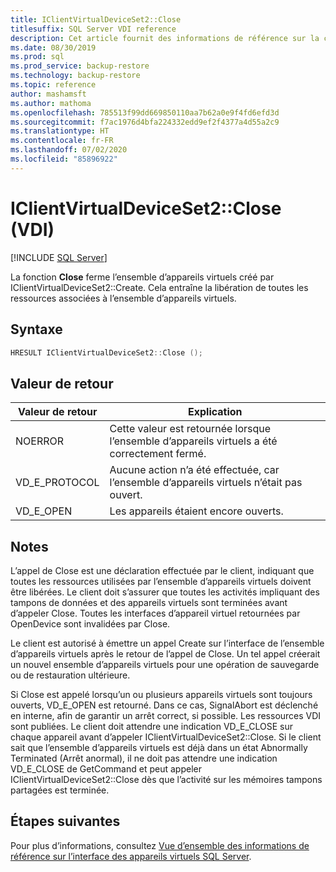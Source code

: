 ```yaml
---
title: IClientVirtualDeviceSet2::Close
titlesuffix: SQL Server VDI reference
description: Cet article fournit des informations de référence sur la commande IClientVirtualDeviceSet2::Close.
ms.date: 08/30/2019
ms.prod: sql
ms.prod_service: backup-restore
ms.technology: backup-restore
ms.topic: reference
author: mashamsft
ms.author: mathoma
ms.openlocfilehash: 785513f99dd669850110aa7b62a0e9f4fd6efd3d
ms.sourcegitcommit: f7ac1976d4bfa224332edd9ef2f4377a4d55a2c9
ms.translationtype: HT
ms.contentlocale: fr-FR
ms.lasthandoff: 07/02/2020
ms.locfileid: "85896922"
---
```

# <a name="iclientvirtualdeviceset2close-vdi"></a>IClientVirtualDeviceSet2::Close (VDI)

[!INCLUDE [SQL Server](../../../includes/applies-to-version/sqlserver.md)]

La fonction **Close** ferme l’ensemble d’appareils virtuels créé par IClientVirtualDeviceSet2::Create. Cela entraîne la libération de toutes les ressources associées à l’ensemble d’appareils virtuels.

## <a name="syntax"></a>Syntaxe

```c
HRESULT IClientVirtualDeviceSet2::Close ();
```

## <a name="return-value"></a>Valeur de retour

|Valeur de retour | Explication |
|---|---|
| NOERROR | Cette valeur est retournée lorsque l’ensemble d’appareils virtuels a été correctement fermé. |
| VD_E_PROTOCOL | Aucune action n’a été effectuée, car l’ensemble d’appareils virtuels n’était pas ouvert. |
| VD_E_OPEN | Les appareils étaient encore ouverts. |

## <a name="remarks"></a>Notes

L’appel de Close est une déclaration effectuée par le client, indiquant que toutes les ressources utilisées par l’ensemble d’appareils virtuels doivent être libérées. Le client doit s’assurer que toutes les activités impliquant des tampons de données et des appareils virtuels sont terminées avant d’appeler Close. Toutes les interfaces d’appareil virtuel retournées par OpenDevice sont invalidées par Close.

Le client est autorisé à émettre un appel Create sur l’interface de l’ensemble d’appareils virtuels après le retour de l’appel de Close. Un tel appel créerait un nouvel ensemble d’appareils virtuels pour une opération de sauvegarde ou de restauration ultérieure.

Si Close est appelé lorsqu’un ou plusieurs appareils virtuels sont toujours ouverts, VD_E_OPEN est retourné. Dans ce cas, SignalAbort est déclenché en interne, afin de garantir un arrêt correct, si possible. Les ressources VDI sont publiées. Le client doit attendre une indication VD_E_CLOSE sur chaque appareil avant d’appeler IClientVirtualDeviceSet2::Close. Si le client sait que l’ensemble d’appareils virtuels est déjà dans un état Abnormally Terminated (Arrêt anormal), il ne doit pas attendre une indication VD_E_CLOSE de GetCommand et peut appeler IClientVirtualDeviceSet2::Close dès que l’activité sur les mémoires tampons partagées est terminée.

## <a name="next-steps"></a>Étapes suivantes

Pour plus d’informations, consultez [Vue d’ensemble des informations de référence sur l’interface des appareils virtuels SQL Server](reference-virtual-device-interface.md).